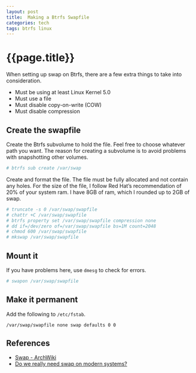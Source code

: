 ```yaml
---
layout: post
title:  Making a Btrfs Swapfile
categories: tech
tags: btrfs linux
---
```


# {{page.title}}

When setting up swap on Btrfs, there are a few extra things to take into consideration.
 
* Must be using at least Linux Kernel 5.0
* Must use a file
* Must disable copy-on-write (COW)
* Must disable compression

## Create the swapfile

Create the Btrfs subvolume to hold the file.
Feel free to choose whatever path you want.
The reason for creating a subvolume is to avoid problems with snapshotting other volumes.

```bash
# btrfs sub create /var/swap
```

Create and format the file.
The file must be fully allocated and not contain any holes.
For the size of the file, I follow Red Hat’s recommendation of 20% of your system ram.
I have 8GB of ram, which I rounded up to 2GB of swap.

```bash
# truncate -s 0 /var/swap/swapfile
# chattr +C /var/swap/swapfile
# btrfs property set /var/swap/swapfile compression none
# dd if=/dev/zero of=/var/swap/swapfile bs=1M count=2048
# chmod 600 /var/swap/swapfile
# mkswap /var/swap/swapfile
```

## Mount it

If you have problems here, use `dmesg` to check for errors.

```bash
# swapon /var/swap/swapfile
```

## Make it permanent

Add the following to `/etc/fstab`.

```
/var/swap/swapfile none swap defaults 0 0
```

## References

* [Swap - ArchWiki](https://wiki.archlinux.org/index.php/swap)
* [Do we really need swap on modern systems?](https://www.redhat.com/en/blog/do-we-really-need-swap-modern-systems)





